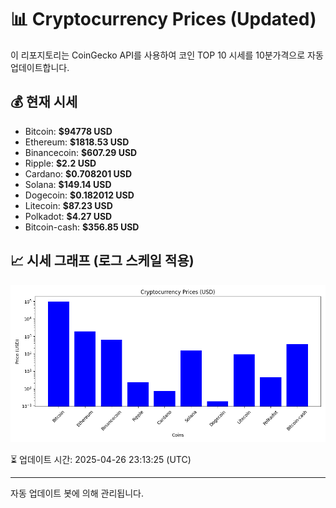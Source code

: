 
# 📊 Cryptocurrency Prices (Updated)

이 리포지토리는 CoinGecko API를 사용하여 코인 TOP 10 시세를 10분가격으로 자동 업데이트합니다.

## 💰 현재 시세
- Bitcoin: **$94778 USD**
- Ethereum: **$1818.53 USD**
- Binancecoin: **$607.29 USD**
- Ripple: **$2.2 USD**
- Cardano: **$0.708201 USD**
- Solana: **$149.14 USD**
- Dogecoin: **$0.182012 USD**
- Litecoin: **$87.23 USD**
- Polkadot: **$4.27 USD**
- Bitcoin-cash: **$356.85 USD**

## 📈 시세 그래프 (로그 스케일 적용)
![Crypto Prices](crypto_prices.png)

⏳ 업데이트 시간: 2025-04-26 23:13:25 (UTC)

---
자동 업데이트 봇에 의해 관리됩니다.
